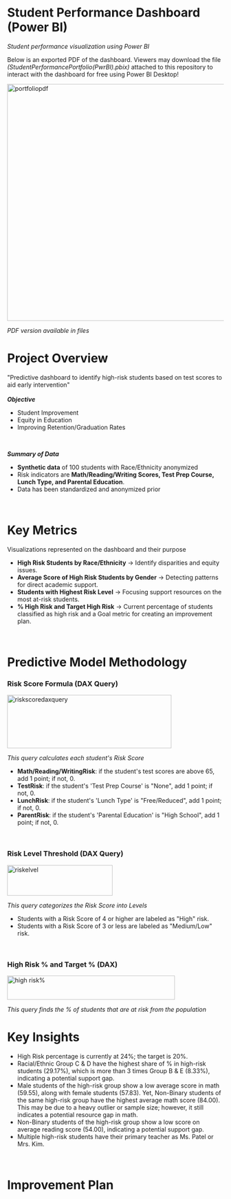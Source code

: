 # Student Performance Dashboard (Power BI)
*Student performance visualization using Power BI*


Below is an exported PDF of the dashboard. Viewers may download the file *(StudentPerformancePortfolio(PwrBI).pbix)* attached to this repository to interact with the dashboard for free using Power BI Desktop!

<img width="983" height="551" alt="portfoliopdf" src="https://github.com/user-attachments/assets/90fcb16d-fa31-4286-8c95-b8eff217e6eb" />

*PDF version available in files*

# Project Overview
"Predictive dashboard to identify high-risk students based on test scores to aid early intervention" <br> <br>
***Objective***
- Student Improvement
- Equity in Education
- Improving Retention/Graduation Rates
<br>

***Summary of Data*** <br>
- **Synthetic data** of 100 students with Race/Ethnicity anonymized
- Risk indicators are **Math/Reading/Writing Scores, Test Prep Course, Lunch Type, and Parental Education**.
- Data has been standardized and anonymized prior
<br>

# Key Metrics
Visualizations represented on the dashboard and their purpose
- **High Risk Students by Race/Ethnicity** -> Identify disparities and equity issues.
- **Average Score of High Risk Students by Gender** -> Detecting patterns for direct academic support.
- **Students with Highest Risk Level** -> Focusing support resources on the most at-risk students.
- **% High Risk and Target High Risk** -> Current percentage of students classified as high risk and a Goal metric for creating an improvement plan.
<br>

# Predictive Model Methodology 
### Risk Score Formula (DAX Query)
<img width="382" height="124" alt="riskscoredaxquery" src="https://github.com/user-attachments/assets/8eeec957-37e8-405d-bce4-f25222d655f8" />
<br>

*This query calculates each student's Risk Score*
- **Math/Reading/WritingRisk**: if the student's test scores are above 65, add 1 point; if not, 0.
- **TestRisk**: if the student's 'Test Prep Course' is "None", add 1 point; if not, 0.
- **LunchRisk**: if the student's 'Lunch Type' is "Free/Reduced", add 1 point; if not, 0.
- **ParentRisk**: if the student's 'Parental Education' is "High School", add 1 point; if not, 0.
<br>

### Risk Level Threshold (DAX Query)
<img width="245" height="71" alt="riskelvel" src="https://github.com/user-attachments/assets/64c92d5b-b662-4fe0-bb68-27cf01cdd468" />
<br>

*This query categorizes the Risk Score into Levels*
- Students with a Risk Score of 4 or higher are labeled as "High" risk.
- Students with a Risk Score of 3 or less are labeled as "Medium/Low" risk.
<br>

### High Risk % and Target % (DAX)
<img width="390" height="56" alt="high risk%" src="https://github.com/user-attachments/assets/ccc578f6-3525-4627-8d07-d98a4cbf6e4c" />

*This query finds the % of students that are at risk from the population*
<br>

# Key Insights
- High Risk percentage is currently at 24%; the target is 20%.
- Racial/Ethnic Group C & D have the highest share of % in high-risk students (29.17%), which is more than 3 times Group B & E (8.33%), indicating a potential support gap.
- Male students of the high-risk group show a low average score in math (59.55), along with female students (57.83). Yet, Non-Binary students of the same high-risk group have the highest average math score (84.00). This may be due to a heavy outlier or sample size; however, it still indicates a potential resource gap in math.
- Non-Binary students of the high-risk group show a low score on average reading score (54.00), indicating a potential support gap.
- Multiple high-risk students have their primary teacher as Ms. Patel or Mrs. Kim.
<br>

# Improvement Plan


